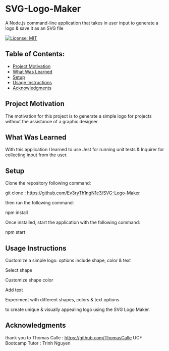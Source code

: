 # SVG-Logo-Maker
A Node.js command-line application that takes in user input to generate a logo 
& save it as an SVG file

[![License: MIT](https://img.shields.io/badge/License-MIT-yellow.svg)](https://opensource.org/licenses/MIT)

## Table of Contents:
- [Project Motivation](#project-motivation)
- [What Was Learned](#what-was-learned)
- [Setup](#setup)
- [Usage Instructions](#usage-instructions)
- [Acknowledgments](#acknowledgments)

## Project Motivation 
The motivation for this project is to generate a simple logo for projects 
without the assistance of a graphic designer.

## What Was Learned
With this application I learned to use Jest for running unit tests
& Inquirer for collecting input from the user.

## Setup
Clone the repository following command:

git clone : https://github.com/Ev3ryTh1ngN1c3/SVG-Logo-Maker

then run the following command:

npm install

Once installed, start the application with the following command:

npm start

## Usage Instructions
Customize a simple logo:
options include shape, color & text

Select shape

Customize shape color

Add text

Experiment with different shapes, colors & text options 

to create unique & visually appealing logo using the SVG Logo Maker.

## Acknowledgments
thank you to Thomas Calle : https://github.com/ThomasCalle
UCF Bootcamp Tutor : Trinh Nguyen 